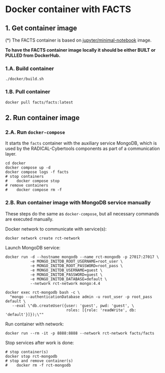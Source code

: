 # Docker container with FACTS

## 1. Get container image

(*) The FACTS container is based on [jupyter/minimal-notebook](https://github.com/jupyter/docker-stacks) image.

**To have the FACTS container image locally it should be either BUILT or PULLED from DockerHub.**

### 1.A. Build container

```shell
./docker/build.sh
```

### 1.B. Pull container

```shell
docker pull facts/facts:latest
```

## 2. Run container image

### 2.A. Run `docker-compose`

It starts the `facts` container with the auxiliary service MongoDB, which is used by the RADICAL-Cybertools components as part of a communication layer.

```shell
cd docker
docker compose up -d
docker compose logs -f facts
# stop containers
#    docker compose stop
# remove containers
#    docker compose rm -f
```

### 2.B. Run container image with MongoDB service manually

These steps do the same as `docker-compose`, but all necessary commands are executed manually.

Docker network to communicate with service(s):

```shell
docker network create rct-network
```

Launch MongoDB service:

```shell
docker run -d --hostname mongodb --name rct-mongodb -p 27017:27017 \
           -e MONGO_INITDB_ROOT_USERNAME=root_user \
           -e MONGO_INITDB_ROOT_PASSWORD=root_pass \
           -e MONGO_INITDB_USERNAME=guest \
           -e MONGO_INITDB_PASSWORD=guest \
           -e MONGO_INITDB_DATABASE=default \
           --network rct-network mongo:4.4
```
```shell
docker exec rct-mongodb bash -c \
  "mongo --authenticationDatabase admin -u root_user -p root_pass default \
   --eval \"db.createUser({user: 'guest', pwd: 'guest', \
                           roles: [{role: 'readWrite', db: 'default'}]});\""
```

Run container with network:

```shell
docker run --rm -it -p 8888:8888 --network rct-network facts/facts
```

Stop services after work is done:

```shell
# stop container(s)
docker stop rct-mongodb
# stop and remove container(s)
#    docker rm -f rct-mongodb
```
